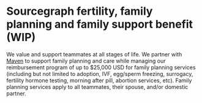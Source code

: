 # Sourcegraph fertility, family planning and family support benefit (WIP)

We value and support teammates at all stages of life. We partner with [Maven](https://www.mavenclinic.com/) to support family planning and care while managing our reimbursement program of up to $25,000 USD for family planning services (including but not limited to adoption, IVF, egg/sperm freezing, surrogacy, fertility hormone testing, morning after pill, abortion services, etc). Family planning services apply to all teammates, their spouse, and/or domestic partner.
